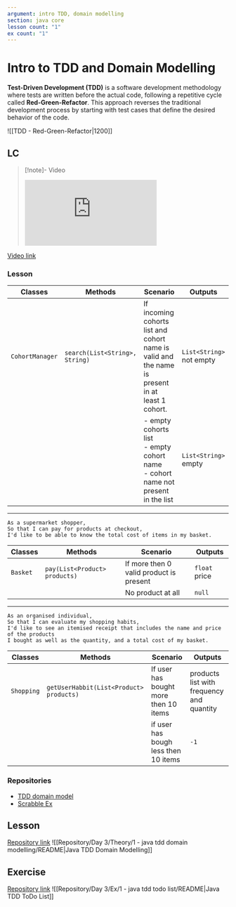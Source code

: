 ```yaml
---
argument: intro TDD, domain modelling
section: java core
lesson count: "1"
ex count: "1"
---
```

# Intro to TDD and Domain Modelling
**Test-Driven Development (TDD)** is a software development methodology where tests are written before the actual code, following a repetitive cycle called **Red-Green-Refactor**. This approach reverses the traditional development process by starting with test cases that define the desired behavior of the code.

![[TDD - Red-Green-Refactor|1200]]
## LC

> [!note]- Video
> <div class="iframe-container"> <iframe src="https://us02web.zoom.us/rec/play/aThx3LRcxQGT5AcB1yDtQlqZIJdM-YF1xH44Tkwmg3HCNCzVCiHJkG962uMbomULUiiB-_EVpPun0yr1.WbnQdHiZNl1rmKl1?eagerLoadZvaPages=sidemenu.billing.plan_management&accessLevel=meeting&canPlayFromShare=true&from=my_recording&continueMode=true&componentName=rec-play&originRequestUrl=https%3A%2F%2Fus02web.zoom.us%2Frec%2Fshare%2Fxqv8T9AbM-ukJ9NCc6Ic9qLOt6QhNz30RqF7DERrbWIYjHkqnrC5o8iaayJda3hx.9iy3w9kf8RvdHm8N" frameborder="0" allowfullscreen></iframe> </div>

[Video link](https://us02web.zoom.us/rec/play/aThx3LRcxQGT5AcB1yDtQlqZIJdM-YF1xH44Tkwmg3HCNCzVCiHJkG962uMbomULUiiB-_EVpPun0yr1.WbnQdHiZNl1rmKl1?eagerLoadZvaPages=sidemenu.billing.plan_management&accessLevel=meeting&canPlayFromShare=true&from=my_recording&continueMode=true&componentName=rec-play&originRequestUrl=https%3A%2F%2Fus02web.zoom.us%2Frec%2Fshare%2Fxqv8T9AbM-ukJ9NCc6Ic9qLOt6QhNz30RqF7DERrbWIYjHkqnrC5o8iaayJda3hx.9iy3w9kf8RvdHm8N)

### Lesson

| Classes         | Methods                        | Scenario                                                                                        | Outputs                  |
| --------------- | ------------------------------ | ----------------------------------------------------------------------------------------------- | ------------------------ |
| `CohortManager` | `search(List<String>, String)` | If incoming cohorts list and cohort name is valid and the name is present in at least 1 cohort. | `List<String>` not empty |
|                 |                                | - empty cohorts list<br>- empty cohort name<br>- cohort name not present in the list            | `List<String>` empty     |

---

```
As a supermarket shopper,
So that I can pay for products at checkout,
I'd like to be able to know the total cost of items in my basket.
```



| Classes  | Methods                       | Scenario                                | Outputs       |
| -------- | ----------------------------- | --------------------------------------- | ------------- |
| `Basket` | `pay(List<Product> products)` | If more then 0 valid product is present | `float` price |
|          |                               | No product at all                       | `null`        |

---

```
As an organised individual,
So that I can evaluate my shopping habits,
I'd like to see an itemised receipt that includes the name and price of the products
I bought as well as the quantity, and a total cost of my basket.
```


| Classes    | Methods                                 | Scenario                              | Outputs                                   |
| ---------- | --------------------------------------- | ------------------------------------- | ----------------------------------------- |
| `Shopping` | `getUserHabbit(List<Product> products)` | If user has bought more then 10 items | products list with frequency and quantity |
|            |                                         | if user has bough less then 10 items  | `-1`                                      |

### Repositories
- [TDD domain model](https://github.com/Guybrush3791/java-tdd-domain-modelling.git)
- [Scrabble Ex](https://github.com/Guybrush3791/java-scrabble-challenge.git)
## Lesson
[Repository link](https://github.com/boolean-uk/java-tdd-domain-modelling.git)
![[Repository/Day 3/Theory/1 - java tdd domain modelling/README|Java TDD Domain Modelling]]

## Exercise
[Repository link](https://github.com/boolean-uk/java-tdd-todo-list)
![[Repository/Day 3/Ex/1 - java tdd todo list/README|Java TDD ToDo List]]